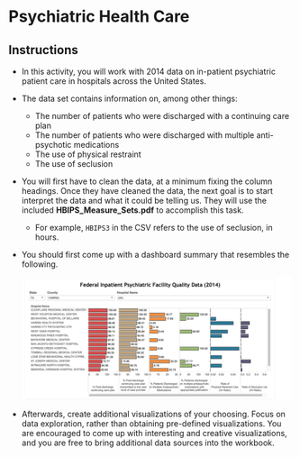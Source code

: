 # Psychiatric Health Care

## Instructions

* In this activity, you will work with 2014 data on in-patient psychiatric patient care in hospitals across the United States.

* The data set contains information on, among other things:

  * The number of patients who were discharged with a continuing care plan
  * The number of patients who were discharged with multiple anti-psychotic medications
  * The use of physical restraint
  * The use of seclusion

* You will first have to clean the data, at a minimum fixing the column headings. Once they have cleaned the data, the next goal is to start interpret the data and what it could be telling us. They will use the included **HBIPS_Measure_Sets.pdf** to accomplish this task.

  * For example, `HBIPS3` in the CSV refers to the use of seclusion, in hours.

* You should first come up with a dashboard summary that resembles the following.

  ![Images/dashboard1.png](Images/dashboard1.png)

* Afterwards, create additional visualizations of your choosing. Focus on data exploration, rather than obtaining pre-defined visualizations. You are encouraged to come up with interesting and creative visualizations, and you are free to bring additional data sources into the workbook.
